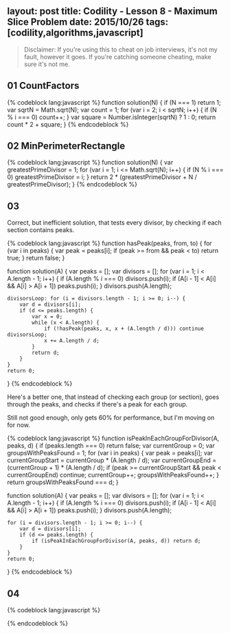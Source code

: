 layout: post
title: Codility - Lesson 8 - Maximum Slice Problem
date: 2015/10/26
tags: [codility,algorithms,javascript]
---

> Disclaimer: If you're using this to cheat on job interviews, it's not my fault, however it goes. If you're catching someone cheating, make sure it's not me. 


## 01 CountFactors

{% codeblock lang:javascript %}
function solution(N) {
    if (N === 1) return 1;
    var sqrtN = Math.sqrt(N);
    var count = 1;
    for (var i = 2; i < sqrtN; i++) {
        if (N % i === 0) count++;
    }
    var square = Number.isInteger(sqrtN) ? 1 : 0;
    return count * 2 + square;
}
{% endcodeblock %}

## 02 MinPerimeterRectangle

{% codeblock lang:javascript %}
function solution(N) {
    var greatestPrimeDivisor = 1;
    for (var i = 1; i <= Math.sqrt(N); i++) {
        if (N % i === 0) greatestPrimeDivisor = i;
    }
    return 2 * (greatestPrimeDivisor + N / greatestPrimeDivisor);
}
{% endcodeblock %}

## 03

Correct, but inefficient solution, that tests every divisor, by checking if each section contains peaks.

{% codeblock lang:javascript %}
function hasPeak(peaks, from, to) {
    for (var i in peaks) {
        var peak = peaks[i];
        if (peak >= from && peak < to) return true;
    }
    return false;
}

function solution(A) {
    var peaks = [];
    var divisors = [];
    for (var i = 1; i < A.length - 1; i++) {
        if (A.length % i === 0) divisors.push(i);
        if (A[i - 1] < A[i] && A[i] > A[i + 1]) peaks.push(i);
    }
    divisors.push(A.length);

    divisorsLoop: for (i = divisors.length - 1; i >= 0; i--) {
        var d = divisors[i];
        if (d <= peaks.length) {
            var x = 0;
            while (x < A.length) {
                if (!hasPeak(peaks, x, x + (A.length / d))) continue divisorsLoop;
                x += A.length / d;
            }
            return d;
        }
    }
    return 0;
}
{% endcodeblock %}

Here's a better one, that instead of checking each group (or section), goes through the peaks, and checks if there's a peak for each group.

Still not good enough, only gets 60% for performance, but I'm moving on for now. 

{% codeblock lang:javascript %}
function isPeakInEachGroupForDivisor(A, peaks, d) {
    if (peaks.length === 0) return false;
    var currentGroup = 0;
    var groupsWithPeaksFound = 1;
    for (var i in peaks) {
        var peak = peaks[i];
        var currentGroupStart = currentGroup * (A.length / d);
        var currentGroupEnd = (currentGroup + 1) * (A.length / d);
        if (peak >= currentGroupStart && peak < currentGroupEnd) continue;
        currentGroup++;
        groupsWithPeaksFound++;
    }
    return groupsWithPeaksFound === d;
}

function solution(A) {
    var peaks = [];
    var divisors = [];
    for (var i = 1; i < A.length - 1; i++) {
        if (A.length % i === 0) divisors.push(i);
        if (A[i - 1] < A[i] && A[i] > A[i + 1]) peaks.push(i);
    }
    divisors.push(A.length);

    for (i = divisors.length - 1; i >= 0; i--) {
        var d = divisors[i];
        if (d <= peaks.length) {
            if (isPeakInEachGroupForDivisor(A, peaks, d)) return d;
        }
    }
    return 0;
}
{% endcodeblock %}

## 04

{% codeblock lang:javascript %}

{% endcodeblock %}
